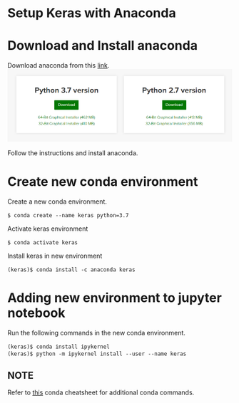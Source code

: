 # Setup Keras with Anaconda

<h1>Download and Install anaconda</h1>
Download anaconda from this <a href = "https://www.anaconda.com/distribution/#download-section">link</a>.
<img src = './files/conda_download.png'>

Follow the instructions and install anaconda.

<h1>Create new conda environment</h1>

Create a new conda environment.

```
$ conda create --name keras python=3.7
```

Activate keras environment

```
$ conda activate keras
```

Install keras in new environment

```
(keras)$ conda install -c anaconda keras
```

<h1>Adding new environment to jupyter notebook</h1>

Run the following commands in the new conda environment.

```
(keras)$ conda install ipykernel
(keras)$ python -m ipykernel install --user --name keras
```

<h2>NOTE</h2>
Refer to <a href = './files/conda_cheatsheet.pdf'>this</a> conda cheatsheet for additional conda commands.
